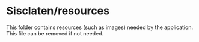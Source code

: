 # Sisclaten/resources

This folder contains resources (such as images) needed by the application. This file can
be removed if not needed.
